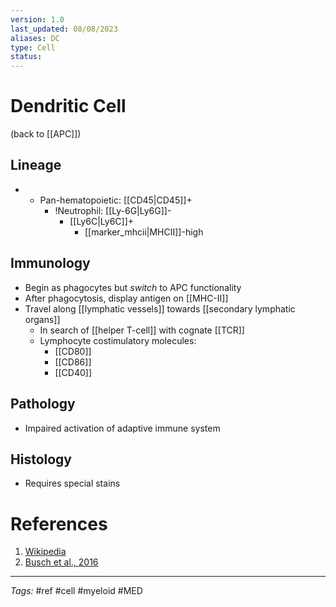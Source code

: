 ```yaml
---
version: 1.0
last_updated: 08/08/2023
aliases: DC
type: Cell
status: 
---
```


# Dendritic Cell

(back to [[APC]])

## Lineage
- - Pan-hematopoietic: [[CD45\|CD45]]+
	- !Neutrophil: [[Ly-6G\|Ly6G]]-
		- [[Ly6C|Ly6C]]+
			- [[marker_mhcii\|MHCII]]-high
## Immunology
- Begin as phagocytes but _switch_ to APC functionality
- After phagocytosis, display antigen on [[MHC-II]]
- Travel along [[lymphatic vessels]] towards [[secondary lymphatic organs]]
	- In search of [[helper T-cell]] with cognate [[TCR]]
	- Lymphocyte costimulatory molecules:
		- [[CD80]]
		- [[CD86]]
		- [[CD40]]
## Pathology
- Impaired activation of adaptive immune system
## Histology
- Requires special stains

# References
1. [Wikipedia](https://en.wikipedia.org/wiki/Dendritic_cell)
2. [Busch et al., 2016](https://dx.doi.org/10.4049/jimmunol.1600576)

---
_Tags:_ #ref #cell #myeloid #MED 